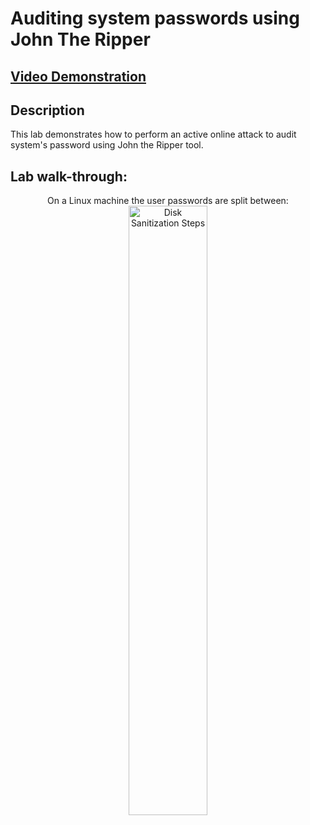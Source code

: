 <h1>Auditing system passwords using John The Ripper</h1>

 ## [Video Demonstration](https://drive.google.com/file/d/1GK1t17ISLAwEk4YCENDHAI0WkfwPp-_f/view?usp=sharing)

<h2>Description</h2>
This lab demonstrates how to perform an active online attack to audit system's password using John the Ripper tool.
<br />

<h2>Lab walk-through:</h2>

<p align="center">On a Linux machine the user passwords are split between:
<br/>
<img src="https://i.imgur.com/0N2wRVO.png" height="50%" width="50%" alt="Disk Sanitization Steps"/>
<br />
<br />
